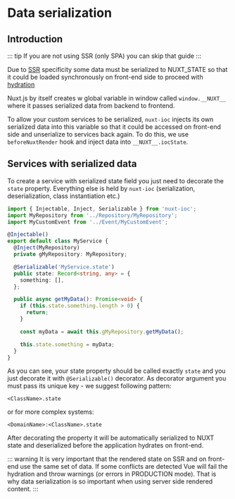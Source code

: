 # Data serialization

## Introduction

::: tip
If you are not using SSR (only SPA) you can skip that guide
:::

Due to [SSR](https://ssr.vuejs.org/) specificity some data must be serialized to NUXT_STATE so that it could be loaded synchronously on front-end side to proceed with [hydration](https://ssr.vuejs.org/guide/hydration.html)

Nuxt.js by itself creates w global variable in window called `window.__NUXT__` where it passes serialized data from backend to frontend.

To allow your custom services to be serialized, `nuxt-ioc` injects its own serialized data into this variable so that it could be accessed on front-end side and unserialize to services back again.
To do this, we use `beforeNuxtRender` hook and inject data into `__NUXT__.iocState`.

## Services with serialized data

To create a service with serialized state field you just need to decorate the `state` property. Everything else is held by `nuxt-ioc` (serialization, deserialization, class instantiation etc.)

```ts
import { Injectable, Inject, Serializable } from 'nuxt-ioc';
import MyRepository from '../Repository/MyRepository';
import MyCustomEvent from '../Event/MyCustomEvent';

@Injectable()
export default class MyService {
  @Inject(MyRepository)
  private gMyRepository: MyRepository;

  @Serializable('MyService.state')
  public state: Record<string, any> = {
    something: [],
  };

  public async getMyData(): Promise<void> {
    if (this.state.something.length > 0) {
      return;
    }

    const myData = await this.gMyRepository.getMyData();

    this.state.something = myData;
  }
}
```

As you can see, your state property should be called exactly `state` and you just decorate it with `@Serializable()` decorator. As decorator argument you must pass its unique key - we suggest following pattern:

```
<ClassName>.state
```

or for more complex systems:

```
<DomainName>:<ClassName>.state
```

After decorating the property it will be automatically serialized to NUXT state and deserialized before the application hydrates on front-end.

::: warning
It is very important that the rendered state on SSR and on front-end use the same set of data. If some conflicts are detected Vue will fail the hydration and throw warnings (or errors in PRODUCTION mode). That is why data serialization is so important when using server side rendered content.
:::
